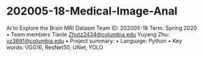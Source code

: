 # 202005-18-Medical-Image-Anal
AI to Explore the Brain MRI Dataset
Team ID: 202005-18 
Term: Spring 2020
•	Team members
  Tianle Zhutz2434@columbia.edu
  Yuyang Zhu: yz3691@columbia.edu
•	Project summary: 
•	Language: Python 
•	Key words: VGG16, ResNet50, UNet, YOLO
